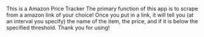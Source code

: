 This is a Amazon Price Tracker
The primary function of this app is to scrape from a amazon link of your choice!
Once you put in a link, it will tell you (at an interval you specify) the name of the item, the price, and if it is 
below the specified threshold.
Thank you for using!